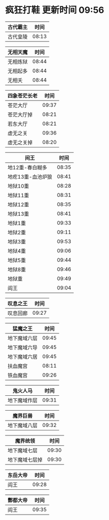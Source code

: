 # 疯狂打鞋 更新时间 09:56

| 古代霸主   | 时间    |
|--------|-------|
| 古代皇陵 | 08:13 |

| 无相天魔   | 时间    |
|--------|-------|
| 无相炼狱 | 08:44 |
| 无相起多 | 08:44 |
| 无相夭 | 08:44 |

| 四象苍茫长老   | 时间    |
|--------|-------|
| 苍茫大厅 | 09:37 |
| 苍茫大厅掉 | 08:21 |
| 若东大厅 | 08:21 |
| 虚无之关 | 09:36 |
| 虚无之关掉 | 08:20 |

| 间王   | 时间    |
|--------|-------|
| 地12重-春白糊多 | 08:35 |
| 地疙13重-血池炉狼 | 08:41 |
| 地狱10重 | 08:28 |
| 地狱11重 | 08:31 |
| 地狱12重 | 08:35 |
| 地狱13重 | 08:41 |
| 地狱1重 | 09:33 |
| 地狱2重 | 09:11 |
| 地狱3重 | 09:53 |
| 地狱4重 | 09:06 |
| 地狱5重 | 09:44 |
| 地狱8重 | 09:46 |
| 地狱重 | 09:49 |
| 阎王 | 09:04 |

| 叹息之王   | 时间    |
|--------|-------|
| 叹息回廊 | 09:27 |

| 猛魔之王   | 时间    |
|--------|-------|
| 地下魔域六层 | 09:45 |
| 地下魔域六导 | 09:45 |
| 地下魔域六居 | 09:45 |
| 扶血魔宫 | 08:11 |
| 铁血魔宫 | 09:26 |

| 鬼火人马   | 时间    |
|--------|-------|
| 地下魔域作层 | 09:31 |

| 魔界巨兽   | 时间    |
|--------|-------|
| 地下魔域八层 | 09:32 |

| 魔界统领   | 时间    |
|--------|-------|
| 地下魔域七层 | 09:30 |
| 地下魔域七层掉 | 09:30 |

| 东岳大帝   | 时间    |
|--------|-------|
| 阎王 | 09:28 |

| 酆都大帝   | 时间    |
|--------|-------|
| 阎王 | 09:35 |
